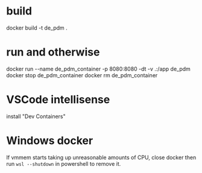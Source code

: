 # build

docker build -t de_pdm .

# run and otherwise

docker run --name de_pdm_container -p 8080:8080 -dt -v .:/app de_pdm
docker stop de_pdm_container
docker rm de_pdm_container

# VSCode intellisense

install "Dev Containers"

# Windows docker

If vmmem starts taking up unreasonable amounts of CPU, close docker then run `wsl --shutdown` in powershell to remove it. 
